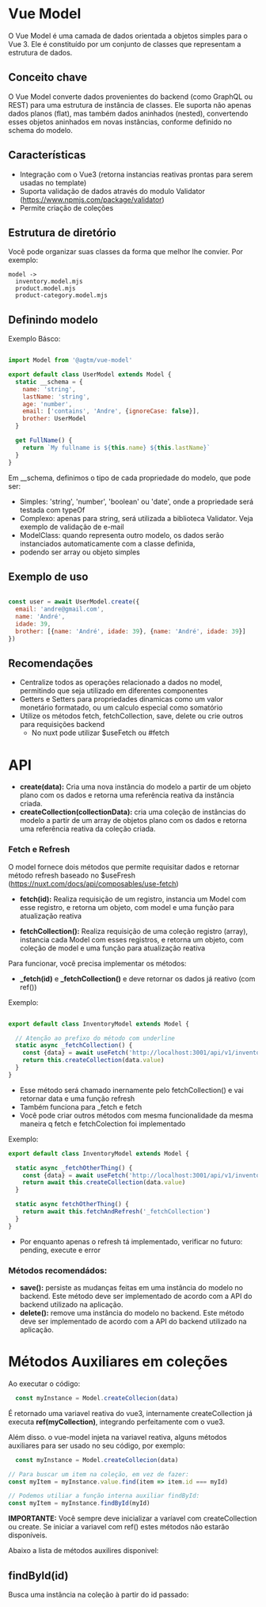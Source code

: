 # Vue Model

O Vue Model é uma camada de dados orientada a objetos simples para o Vue 3. Ele é constituído por um conjunto de classes
que representam a estrutura de dados.

## Conceito chave

O Vue Model converte dados provenientes do backend (como GraphQL ou REST) para uma estrutura de
instância de classes. Ele suporta não apenas dados planos (flat), mas também dados aninhados (nested), convertendo esses
objetos aninhados em novas instâncias, conforme definido no schema do modelo.

## Características

* Integração com o Vue3 (retorna instancias reativas prontas para serem usadas no template)
* Suporta validação de dados através do modulo Validator (https://www.npmjs.com/package/validator)
* Permite criação de coleções

## Estrutura de diretório

Você pode organizar suas classes da forma que melhor lhe convier. Por exemplo:

```
model ->
  inventory.model.mjs
  product.model.mjs
  product-category.model.mjs
```

## Definindo modelo

Exemplo Básco:

```javascript

import Model from '@agtm/vue-model'

export default class UserModel extends Model {
  static __schema = {
    name: 'string',
    lastName: 'string',
    age: 'number',
    email: ['contains', 'Andre', {ignoreCase: false}],
    brother: UserModel
  }

  get FullName() {
    return `My fullname is ${this.name} ${this.lastName}`
  }
}


```

Em __schema, definimos o tipo de cada propriedade do modelo, que pode ser:

* Simples: 'string', 'number', 'boolean' ou 'date', onde a propriedade será testada com typeOf
* Complexo: apenas para string, será utilizada a biblioteca Validator. Veja exemplo de validação de e-mail
* ModelClass: quando representa outro modelo, os dados serão instanciados automaticamente com a classe definida,
* podendo ser array ou objeto simples

## Exemplo de uso

```javascript

const user = await UserModel.create({
  email: 'andre@gmail.com',
  name: 'André',
  idade: 39,
  brother: [{name: 'André', idade: 39}, {name: 'André', idade: 39}]
})
```

## Recomendações

* Centralize todos as operações relacionado a dados no model, permitindo que seja utilizado em diferentes componentes
* Getters e Setters para propriedades dinamicas como um valor monetário formatado, ou um calculo especial como somatório
* Utilize os métodos fetch, fetchCollection, save, delete ou crie outros para requisições backend
  * No nuxt pode utilizar $useFetch ou #fetch

# API

* **create(data):** Cria uma nova instância do modelo a partir de um objeto plano com os dados e retorna uma referência
  reativa da instância criada.
* **createCollection(collectionData):** cria uma coleção de instâncias do modelo a partir de um array de objetos plano
  com os dados e retorna uma referência reativa da coleção criada.

### Fetch e Refresh

O model fornece dois métodos que permite requisitar dados e retornar método refresh
baseado no $useFresh (https://nuxt.com/docs/api/composables/use-fetch)

* **fetch(id):** Realiza requisição de um registro, instancia um Model com esse registro, e retorna um objeto, com model
  e uma função para atualização reativa

* **fetchCollection():** Realiza requisição de uma coleção registro (array), instancia cada Model com esses registros, e
  retorna um objeto, com coleção de model e uma função para atualização reativa

Para funcionar, você precisa implementar os métodos:

* **_fetch(id)** e **_fetchCollection()** e deve retornar os dados já reativo (com ref())

Exemplo:

```javascript

export default class InventoryModel extends Model {

  // Atenção ao prefixo do método com underline
  static async _fetchCollection() {
    const {data} = await useFetch('http://localhost:3001/api/v1/inventory')
    return this.createCollection(data.value)
  }
}
```

* Esse método será chamado inernamente pelo fetchCollection() e vai retornar data e uma função refresh
* Também funciona para _fetch e fetch
* Você pode criar outros métodos com mesma funcionalidade da mesma maneira q fetch e fetchColection foi implementado

Exemplo:

```javascript
export default class InventoryModel extends Model {

  static async _fetchOtherThing() {
    const {data} = await useFetch('http://localhost:3001/api/v1/inventory')
    return await this.createCollection(data.value)
  }

  static async fetchOtherThing() {
    return await this.fetchAndRefresh('_fetchCollection')
  }
}
```

* Por enquanto apenas o refresh tá implementado, verificar no futuro: pending, execute e error

### Métodos recomendádos:

* **save():** persiste as mudanças feitas em uma instância do modelo no backend. Este método deve ser implementado de
  acordo
  com a API do backend utilizado na aplicação.
* **delete():** remove uma instância do modelo no backend. Este método deve ser implementado de acordo com a API do
  backend
  utilizado na aplicação.



# Métodos Auxiliares em coleções

Ao executar o código:

```javascript
  const myInstance = Model.createCollecion(data)
```

É retornado uma variavel reativa do vue3, internamente createCollection já executa **ref(myCollection)**, integrando
perfeitamente com o vue3.

Além disso. o vue-model injeta na variavel reativa, alguns métodos auxiliares para ser usado no seu código, por exemplo:

```javascript
  const myInstance = Model.createCollecion(data)

// Para buscar um item na coleção, em vez de fazer:
const myItem = myInstance.value.find(item => item.id === myId)

// Podemos utiliar a função interna auxiliar findById:
const myItem = myInstance.findById(myId)

```

**IMPORTANTE:** Você sempre deve inicializar a varíavel com createCollection ou create. Se iniciar a variavel com ref()
estes métodos não estarão disponíveis.

Abaixo a lista de métodos auxilires disponivel:

## findById(id)

Busca uma instância na coleção à partir do id passado:


